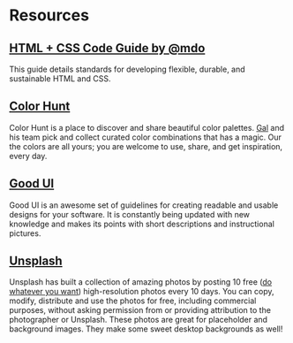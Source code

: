 # Resources

## [HTML + CSS Code Guide by @mdo](http://codeguide.co/)

This guide details standards for developing flexible, durable, and sustainable
HTML and CSS.

## [Color Hunt](http://colorhunt.co/)

Color Hunt is a place to discover and share beautiful color palettes.
[Gal](https://twitter.com/galgalshir) and his team pick and collect curated
color combinations that has a magic. Our the colors are all yours; you are
welcome to use, share, and get inspiration, every day.

## [Good UI](http://goodui.org/)

Good UI is an awesome set of guidelines for creating readable and usable
designs for your software. It is constantly being updated with new knowledge and
makes its points with short descriptions and instructional pictures.

## [Unsplash](https://unsplash.com/)

Unsplash has built a collection of amazing photos by posting 10 free ([do whatever you want](https://unsplash.com/license)) high-resolution photos every 10 days. You can copy, modify, distribute and use the photos for free, including commercial purposes, without asking permission from or providing attribution to the photographer or Unsplash. These photos are great for placeholder and background images. They make some sweet desktop backgrounds as well!